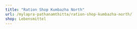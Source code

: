 ```yaml
---
title: "Ration Shop Kumbazha North"
url: /mylapra-pathanamthitta/ration-shop-kumbazha-north/
shop: Lebensmittel
---
```

